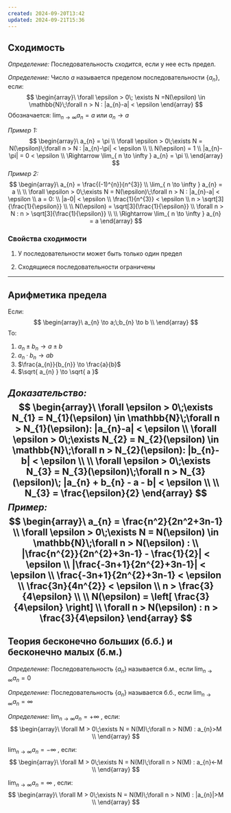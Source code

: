 ```yaml
---
created: 2024-09-20T13:42
updated: 2024-09-21T15:36
---
```

## Сходимость

*Определение:* Последовательность сходится, если у нее есть предел.

*Определение:* Число $a$ называется пределом последовательности $\{a_{n}\}$, если:
$$
\begin{array}\
\forall \epsilon > 0\; \exists N =N(\epsilon) \in \mathbb{N}\;\forall n > N : |a_{n}-a| < \epsilon
\end{array}
$$
Обозначается: $\lim_{ n \to \infty }a_{n}=a$ или $a_{n}\to a$

*Пример 1:*
$$
\begin{array}\ 
a_{n} = \pi \\
\forall \epsilon > 0\;\exists N = N(\epsilon)\;\forall n > N : |a_{n}-\pi| < \epsilon \\
 \\
N(\epsilon) = 1 \\
|a_{n}-\pi| = 0 < \epsilon  \\
\Rightarrow \lim_{ n \to \infty } a_{n} = \pi \\
\end{array}
$$
*Пример 2:*
$$
\begin{array}\
a_{n} = \frac{(-1)^{n}}{n^{3}} \\
\lim_{ n \to \infty } a_{n} = a \\ 
\\
\forall \epsilon > 0\;\exists N = N(\epsilon)\;\forall n > N : |a_{n}-a| < \epsilon \\
a = 0: \\
|a-0| < \epsilon \\
\frac{1}{n^{3}} < \epsilon \\
n > \sqrt[3]{\frac{1}{\epsilon}} \\
 \\
N(\epsilon) = \sqrt[3]{\frac{1}{\epsilon}} \\
\forall n > N : n > \sqrt[3]{\frac{1}{\epsilon}} \\
 \\
\Rightarrow \lim_{ n \to \infty } a_{n} = a
\end{array}
$$

### Свойства сходимости

1. У последовательности может быть только один предел

2. Сходящиеся последовательности ограничены

---
## Арифметика предела 

Если:
$$
\begin{array}\
a_{n} \to  a;\;b_{n} \to b \\
\end{array}
$$
То:
1. $a_{n} \pm b_{n} \to a\pm b$
2. $a_{n} \cdot b_{n} \to ab$
3. $\frac{a_{n}}{b_{n}} \to \frac{a}{b}$
4. $\sqrt{ a_{n} } \to \sqrt{ a }$

*Доказательство:*
$$
\begin{array}\
\forall \epsilon > 0\;\exists N_{1} = N_{1}(\epsilon) \in \mathbb{N}\;\forall n > N_{1}(\epsilon): |a_{n}-a| < \epsilon \\
\forall \epsilon > 0\;\exists N_{2} = N_{2}(\epsilon) \in \mathbb{N}\;\forall n > N_{2}(\epsilon): |b_{n}-b| < \epsilon \\
 \\
\forall \epsilon > 0\;\exists N_{3} = N_{3}(\epsilon)\;\forall n > N_{3}(\epsilon)\; |a_{n} + b_{n} - a - b| < \epsilon \\ \\
N_{3} = \frac{\epsilon}{2}
\end{array}
$$
*Пример:*
$$
\begin{array}\
a_{n} = \frac{n^2}{2n^2+3n-1} \\
\forall \epsilon > 0\;\exists N = N(\epsilon) \in \mathbb{N}\;\forall n > N(\epsilon) : \\
|\frac{n^{2}}{2n^{2}+3n-1} - \frac{1}{2}| < \epsilon \\
|\frac{-3n+1}{2n^{2}+3n-1}| < \epsilon \\
\frac{-3n+1}{2n^{2}+3n-1} < \epsilon \\
\frac{3n}{4n^{2}} < \epsilon \\
n > \frac{3}{4\epsilon} \\
 \\
N(\epsilon) = \left[ \frac{3}{4\epsilon} \right] \\
\forall n > N(\epsilon) : n > \frac{3}{4\epsilon}
\end{array}
$$
---
## Теория бесконечно больших (б.б.) и бесконечно малых (б.м.)

*Определение:* Последовательность $\{a_{n}\}$ называется б.м., если $\lim_{ n \to \infty }a_{n}=0$

*Определение:* Последовательность $\{a_{n}\}$ называется б.б., если $\lim_{ n \to \infty }a_{n}=\infty$

*Определение:* $\lim_{ n \to \infty }a_{n} = +\infty$ , если:
$$
\begin{array}\
\forall M > 0\;\exists N = N(M)\;\forall n > N(M) : a_{n}>M \\
\end{array}
$$

$\lim_{ n \to \infty }a_{n} = -\infty$ , если:
$$
\begin{array}\
\forall M > 0\;\exists N = N(M)\;\forall n > N(M) : a_{n}<-M \\
\end{array}
$$

$\lim_{ n \to \infty }a_{n} = \infty$ , если:
$$
\begin{array}\
\forall M > 0\;\exists N = N(M)\;\forall n > N(M) : |a_{n}|>M \\
\end{array}
$$

